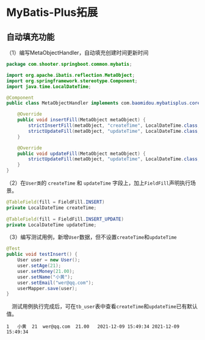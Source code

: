 # MyBatis-Plus拓展

## 自动填充功能

（1）编写MetaObjectHandler，自动填充创建时间更新时间

```java
package com.shooter.springboot.common.mybatis;

import org.apache.ibatis.reflection.MetaObject;
import org.springframework.stereotype.Component;
import java.time.LocalDateTime;

@Component
public class MetaObjectHandler implements com.baomidou.mybatisplus.core.handlers.MetaObjectHandler {

    @Override
    public void insertFill(MetaObject metaObject) {
        strictInsertFill(metaObject, "createTime", LocalDateTime.class, LocalDateTime.now());
        strictUpdateFill(metaObject, "updateTime", LocalDateTime.class, LocalDateTime.now());
    }

    @Override
    public void updateFill(MetaObject metaObject) {
        strictUpdateFill(metaObject, "updateTime", LocalDateTime.class, LocalDateTime.now());
    }
}
```

（2）在`User类`的 `createTime` 和 `updateTime` 字段上，加上`FieldFill`声明执行场景。

```java
@TableField(fill = FieldFill.INSERT)
private LocalDateTime createTime;
    
@TableField(fill = FieldFill.INSERT_UPDATE)
private LocalDateTime updateTime;
```

（3）编写测试用例，新增`User`数据，但不设置`createTime`和`updateTime`

```java
@Test
public void testInsert() {
    User user = new User();
    user.setAge(21);
    user.setMoney(21.00);
    user.setName("小黄");
    user.setEmail("wer@qq.com");
    userMapper.save(user);
}
```

​	　测试用例执行完成后，可在`tb_user`表中查看`createTime`和`updateTime`已有默认值。

```
1	小黄	21	wer@qq.com	21.00	2021-12-09 15:49:34	2021-12-09 15:49:34
```

